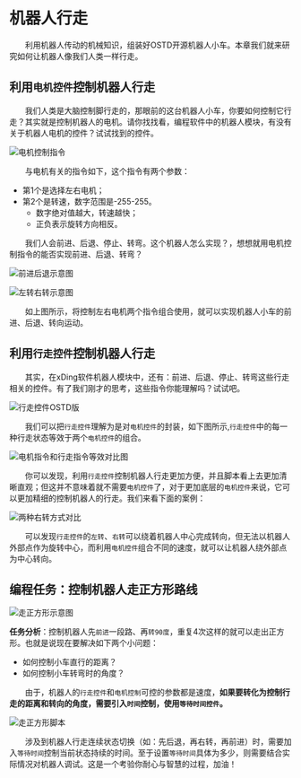 # 机器人行走

&emsp;&emsp;利用机器人传动的机械知识，组装好OSTD开源机器人小车。本章我们就来研究如何让机器人像我们人类一样行走。

## 利用`电机控件`控制机器人行走
&emsp;&emsp;我们人类是大脑控制脚行走的，那眼前的这台机器人小车，你要如何控制它行走？其实就是控制机器人的电机。请你找找看，编程软件中的机器人模块，有没有关于机器人电机的控件？试试找到的控件。

![电机控制指令](https://gitee.com/wansq0211/markdownImg/raw/master/img/20210312122822.png)

&emsp;&emsp;与电机有关的指令如下，这个指令有两个参数：

- 第1个是选择左右电机；
- 第2个是转速，数字范围是-255-255。
  - 数字绝对值越大，转速越快；
  - 正负表示旋转方向相反。



&emsp;&emsp;我们人会前进、后退、停止、转弯。这个机器人怎么实现？，想想就用电机控制指令的能否实现前进、后退、转弯？

![前进后退示意图](https://gitee.com/wansq0211/markdownImg/raw/master/img/20210312124644.png)

![左转右转示意图](https://gitee.com/wansq0211/markdownImg/raw/master/img/20210312124959.png)

&emsp;&emsp;如上图所示，将控制左右电机两个指令组合使用，就可以实现机器人小车的前进、后退、转向运动。


## 利用`行走控件`控制机器人行走
&emsp;&emsp;其实，在xDing软件机器人模块中，还有：前进、后退、停止、转弯这些行走相关的控件。有了我们刚才的思考，这些指令你能理解吗？试试吧。

![行走控件OSTD版](https://gitee.com/wansq0211/markdownImg/raw/master/img/20210319105022.png)

&emsp;&emsp;我们可以把`行走控件`理解为是对`电机控件`的封装，如下图所示,`行走控件`中的每一种行走状态等效于两个`电机控件`的组合。

![电机指令和行走指令等效对比图](https://gitee.com/wansq0211/markdownImg/raw/master/img/20210319105558.png)

&emsp;&emsp;你可以发现，利用`行走控件`控制机器人行走更加方便，并且脚本看上去更加清晰直观；但这并不意味着就不需要`电机控件`了，对于更加底层的`电机控件`来说，它可以更加精细的控制机器人的行走。我们来看下面的案例：

![两种右转方式对比](https://gitee.com/wansq0211/markdownImg/raw/master/img/20210319110427.png)

&emsp;&emsp;可以发现`行走控件`的`左转`、`右转`可以绕着机器人中心完成转向，但无法以机器人外部点作为旋转中心，而利用`电机控件`组合不同的速度，就可以让机器人绕外部点为中心转向。


## 编程任务：控制机器人走正方形路线

![走正方形示意图](https://gitee.com/wansq0211/markdownImg/raw/master/img/20210319122035.png)

**任务分析**：控制机器人先`前进`一段路、再`转90度`，重复4次这样的就可以走出正方形。也就是说现在要解决如下两个小问题：
- 如何控制小车直行的距离？
- 如何控制小车转弯时的角度？

&emsp;&emsp;由于，机器人的`行走控件`和`电机控制`可控的参数都是速度，**如果要转化为控制行走的距离和转向的角度，需要引入`时间`控制，使用`等待时间控件`。**

![走正方形脚本](https://gitee.com/wansq0211/markdownImg/raw/master/img/20210319122855.png)

&emsp;&emsp;涉及到机器人行走连续状态切换（如：先后退，再右转，再前进）时，需要加入`等待时间`控制当前状态持续的时间。至于设置`等待时间`具体为多少，则需要结合实际情况对机器人调试。这是一个考验你耐心与智慧的过程，加油！

